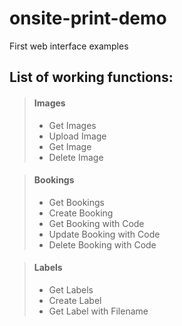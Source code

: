 # onsite-print-demo
First web interface examples

## List of working functions:
> #### Images
> - Get Images
> - Upload Image
> - Get Image
> - Delete Image

> #### Bookings
> - Get Bookings
> - Create Booking
> - Get Booking with Code
> - Update Booking with Code
> - Delete Booking with Code

> #### Labels
> - Get Labels
> - Create Label
> - Get Label with Filename
